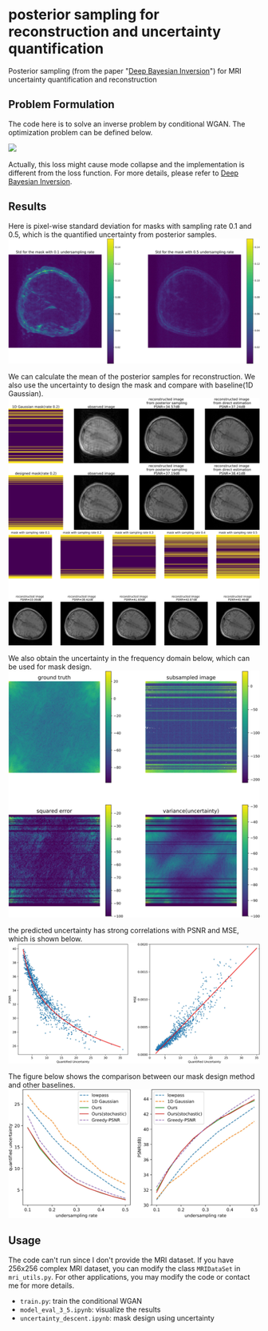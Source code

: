 # posterior sampling for reconstruction and uncertainty quantification
Posterior sampling (from the paper "[Deep Bayesian Inversion](https://arxiv.org/abs/1811.05910)") for MRI uncertainty quantification and reconstruction

## Problem Formulation
The code here is to solve an inverse problem by conditional WGAN. The optimization problem can be defined below.

<img src="http://latex.codecogs.com/gif.latex\\inf_{\theta \in \Theta}
\sup_{\substack{\phi \in \Phi \\\parallel \partial_\mathbf{x} D_{\phi}(\mathbf{x},\mathbf{y}) \parallel_2 \leq 1}}\mathbb{E}_{\substack{(\mathbf{x},\mathbf{y}) \thicksim \mu\\z \thicksim \eta}}[D_\phi(\mathbf{x},\mathbf{y})- D_\phi(G_{\theta}\mathbf{(z,y)},\mathbf{y})] " />

Actually, this loss might cause mode collapse and the implementation is different from the loss function. For more details, please refer to [Deep Bayesian Inversion](https://arxiv.org/abs/1811.05910).

## Results
Here is pixel-wise standard deviation for masks with sampling rate 0.1 and 0.5, which is the quantified uncertainty from posterior samples.
![pixel-wise standard deviation for masks with sampling rate 0.1 and 0.5](figures/std.jpg)

We can calculate the mean of the posterior samples for reconstruction. We also use the uncertainty to design the mask and compare with baseline(1D Gaussian).
![compare designed mask and 1D Gaussian](figures/mask_and_recon.jpg)
![recon](figures/reconstruction.jpg)

We also obtain the uncertainty in the frequency domain below, which can be used for mask design.
![frequency domain](figures/freq_1d_gaussian.jpg)

the predicted uncertainty has strong correlations with PSNR and MSE, which is shown below.
![correlation between PSNR/MSE and uncertainty](figures/psnr_vs_uncer2.jpg)

The figure below shows the comparison between our mask design method and other baselines.
![compare with baselines](figures/compare_uncer_psnr.jpg)

## Usage
The code can't run since I don't provide the MRI dataset. If you have 256x256 complex MRI dataset, you can modify the class `MRIDataSet` in `mri_utils.py`. For other applications, you may modify the code or contact me for more details.

- `train.py`: train the conditional WGAN
- `model_eval_3_5.ipynb`: visualize the results
- `uncertainty_descent.ipynb`: mask design using uncertainty


